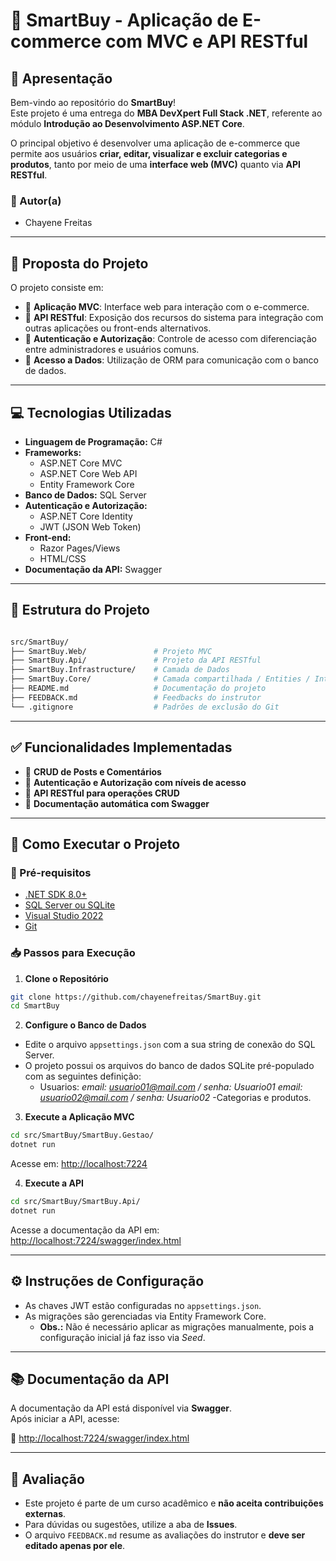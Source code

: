 # 🛒 SmartBuy - Aplicação de E-commerce com MVC e API RESTful

## 📌 Apresentação

Bem-vindo ao repositório do **SmartBuy**!  
Este projeto é uma entrega do **MBA DevXpert Full Stack .NET**, referente ao módulo **Introdução ao Desenvolvimento ASP.NET Core**.

O principal objetivo é desenvolver uma aplicação de e-commerce que permite aos usuários **criar, editar, visualizar e excluir categorias e produtos**, tanto por meio de uma **interface web (MVC)** quanto via **API RESTful**.

### 👤 Autor(a)
- Chayene Freitas

---

## 🎯 Proposta do Projeto

O projeto consiste em:

- 🔹 **Aplicação MVC**: Interface web para interação com o e-commerce.
- 🔹 **API RESTful**: Exposição dos recursos do sistema para integração com outras aplicações ou front-ends alternativos.
- 🔹 **Autenticação e Autorização**: Controle de acesso com diferenciação entre administradores e usuários comuns.
- 🔹 **Acesso a Dados**: Utilização de ORM para comunicação com o banco de dados.

---

## 💻 Tecnologias Utilizadas

- **Linguagem de Programação:** C#
- **Frameworks:**
  - ASP.NET Core MVC
  - ASP.NET Core Web API
  - Entity Framework Core
- **Banco de Dados:** SQL Server
- **Autenticação e Autorização:**
  - ASP.NET Core Identity
  - JWT (JSON Web Token)
- **Front-end:**
  - Razor Pages/Views
  - HTML/CSS
- **Documentação da API:** Swagger

---

## 📁 Estrutura do Projeto

```bash

src/SmartBuy/
├── SmartBuy.Web/               # Projeto MVC
├── SmartBuy.Api/               # Projeto da API RESTful
├── SmartBuy.Infrastructure/    # Camada de Dados
├── SmartBuy.Core/              # Camada compartilhada / Entities / Interfaces
├── README.md                   # Documentação do projeto
├── FEEDBACK.md                 # Feedbacks do instrutor
└── .gitignore                  # Padrões de exclusão do Git
```

---

## ✅ Funcionalidades Implementadas

- 📝 **CRUD de Posts e Comentários**
- 🔐 **Autenticação e Autorização com níveis de acesso**
- 🔗 **API RESTful para operações CRUD**
- 📄 **Documentação automática com Swagger**

---

## 🚀 Como Executar o Projeto

### 🔧 Pré-requisitos

- [.NET SDK 8.0+](https://dotnet.microsoft.com/)
- [SQL Server ou SQLite](https://www.microsoft.com/pt-br/sql-server/)
- [Visual Studio 2022](https://visualstudio.microsoft.com/)
- [Git](https://git-scm.com/)

### 📥 Passos para Execução

1. **Clone o Repositório**

```bash
git clone https://github.com/chayenefreitas/SmartBuy.git
cd SmartBuy
```

2. **Configure o Banco de Dados**

- Edite o arquivo `appsettings.json` com a sua string de conexão do SQL Server.
- O projeto possui os arquivos do banco de dados SQLite pré-populado com as seguintes definição:
    - Usuarios:
      *email: usuario01@mail.com / senha: Usuario01*
      *email: usuario02@mail.com / senha: Usuario02*
    -Categorias e produtos.
      

3. **Execute a Aplicação MVC**

```bash
cd src/SmartBuy/SmartBuy.Gestao/
dotnet run
```
Acesse em: [http://localhost:7224](http://localhost:7224)

4. **Execute a API**

```bash
cd src/SmartBuy/SmartBuy.Api/
dotnet run
```
Acesse a documentação da API em: [http://localhost:7224/swagger/index.html](https://localhost:7224/swagger/index.html)

---

## ⚙️ Instruções de Configuração

- As chaves JWT estão configuradas no `appsettings.json`.
- As migrações são gerenciadas via Entity Framework Core.
  - **Obs.:** Não é necessário aplicar as migrações manualmente, pois a configuração inicial já faz isso via *Seed*.

---

## 📚 Documentação da API

A documentação da API está disponível via **Swagger**.  
Após iniciar a API, acesse:

📎 [http://localhost:7224/swagger/index.html](http://localhost:7224/swagger/index.html)

---

## 📌 Avaliação

- Este projeto é parte de um curso acadêmico e **não aceita contribuições externas**.
- Para dúvidas ou sugestões, utilize a aba de **Issues**.
- O arquivo `FEEDBACK.md` resume as avaliações do instrutor e **deve ser editado apenas por ele**.
